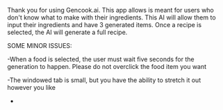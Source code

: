 Thank you for using Gencook.ai. This app allows is meant for users who don't know what to make with their ingredients. This AI will allow them to input their ingredients and have 3 generated items. Once a recipe is selected, the AI will generate a full recipe.


SOME MINOR ISSUES:

-When a food is selected, the user must wait five seconds for the generation to happen. Please do not overclick the food item you want

-The windowed tab is small, but you have the ability to stretch it out however you like

-
